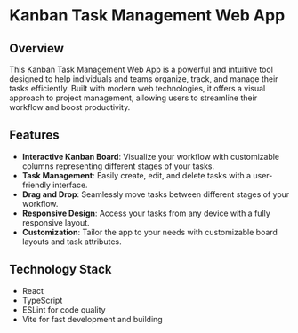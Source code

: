 # Kanban Task Management Web App

## Overview

This Kanban Task Management Web App is a powerful and intuitive tool designed to help individuals and teams organize, track, and manage their tasks efficiently. Built with modern web technologies, it offers a visual approach to project management, allowing users to streamline their workflow and boost productivity.

## Features

- **Interactive Kanban Board**: Visualize your workflow with customizable columns representing different stages of your tasks.
- **Task Management**: Easily create, edit, and delete tasks with a user-friendly interface.
- **Drag and Drop**: Seamlessly move tasks between different stages of your workflow.
- **Responsive Design**: Access your tasks from any device with a fully responsive layout.
- **Customization**: Tailor the app to your needs with customizable board layouts and task attributes.

## Technology Stack

- React
- TypeScript
- ESLint for code quality
- Vite for fast development and building
